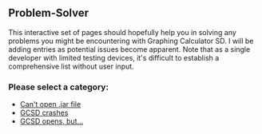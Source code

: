 ## Problem-Solver
This interactive set of pages should hopefully help you in solving any problems you might be encountering with Graphing Calculator SD.
I will be adding entries as potential issues become apparent. Note that as a single developer with limited testing devices, it's difficult to establish a comprehensive list without user input.
### Please select a category:
- [Can't open .jar file](java.md)
- [GCSD crashes](crash.md)
- [GCSD opens, but...](opens-but.md)
